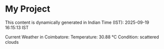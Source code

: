 # My Project

This content is dynamically generated in Indian Time (IST): 2025-09-19 16:15:13 IST


Current Weather in Coimbatore:
Temperature: 30.88 °C
Condition: scattered clouds
